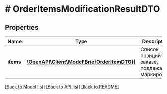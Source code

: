 # # OrderItemsModificationResultDTO

## Properties

Name | Type | Description | Notes
------------ | ------------- | ------------- | -------------
**items** | [**\OpenAPI\Client\Model\BriefOrderItemDTO[]**](BriefOrderItemDTO.md) | Список позиций в заказе, подлежащих маркировке. |

[[Back to Model list]](../../README.md#models) [[Back to API list]](../../README.md#endpoints) [[Back to README]](../../README.md)
